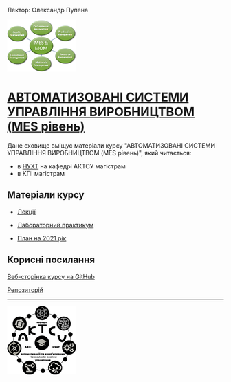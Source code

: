 Лектор: Олександр Пупена

![](media/mom.png)

# [АВТОМАТИЗОВАНІ СИСТЕМИ УПРАВЛІННЯ ВИРОБНИЦТВОМ (MES рівень)](https://pupenasan.github.io/MOMdisc/)        

Дане сховище вміщує матеріали курсу "АВТОМАТИЗОВАНІ СИСТЕМИ УПРАВЛІННЯ ВИРОБНИЦТВОМ (MES рівень)", який читається:

- в [НУХТ](http://www.iasu-nuft.pp.ua/) на кафедрі АКТСУ магістрам
- в КПІ магістрам

## Матеріали курсу

- [Лекції](лекції)
- [Лабораторний практикум](лабораторні)

- [План на 2021 рік](план2021.md)

## Корисні посилання

[Веб-сторінка курсу на GitHub](https://pupenasan.github.io/MOMdisc/)

[Репозиторій](https://github.com/pupenasan/MOM)

---

![](media/1.png)